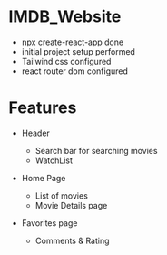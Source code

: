 # IMDB_Website
 - npx create-react-app done
 - initial project setup performed
 - Tailwind css configured
 - react router dom configured

# Features

- Header
  - Search bar for searching movies
  - WatchList

- Home Page
  - List of movies
  - Movie Details page

- Favorites page
  - Comments & Rating